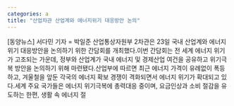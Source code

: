 ```yaml
---
categories: a
title: "산업차관 산업계와 에너지위기 대응방안 논의"
---
```

[동양뉴스] 서다민 기자 = 박일준 산업통상자원부 2차관은 23일 국내 산업계와 에너지 위기 대응방안을 논의하기 위한 간담회를 개최했다.이번 간담회는 전 세계 에너지 위기가 고조되는 가운데, 정부와 산업계가 국내 에너지 및 경제산업 여건을 공유하고 위기극복 방안을 논의하기 위해 마련됐다.산업부에 따르면 최근 에너지 가격이 유례없이 폭등하고, 겨울철을 앞둔 각국의 에너지 확보 경쟁이 격화되면서 에너지 위기가 확대되고 있다.세계 주요 국가들은 에너지 위기극복에 총력대응 중이며, 요금인상과 소비 절감을 유도하는 한편, 생활 속 에너지 절